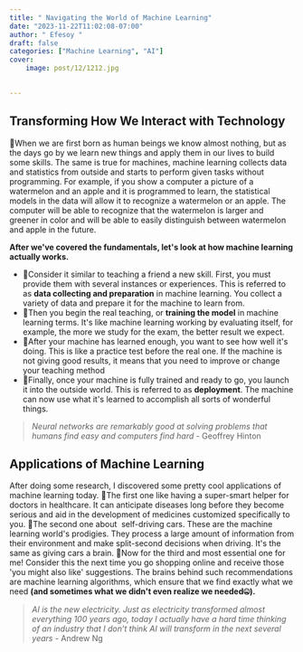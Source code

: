 ```yaml
---
title: " Navigating the World of Machine Learning"
date: "2023-11-22T11:02:08-07:00"
author: " Efesoy "
draft: false
categories: ["Machine Learning", "AI"]
cover:
    image: post/12/1212.jpg
   

---
```

## Transforming How We Interact with Technology
🚩When we are first born as human beings we know almost nothing, but as the days go by we learn new things and apply them in our lives to build some skills. The same is true for machines, machine learning collects data and statistics from outside and starts to perform given tasks without programming. For example, if you show a computer a picture of a watermelon and an apple and it is programmed to learn, the statistical models in the data will allow it to recognize a watermelon or an apple. The computer will be able to recognize that the watermelon is larger and greener in color and will be able to easily distinguish between watermelon and apple in the future.

**After we've covered the fundamentals, let's look at how machine learning actually works.** 
- 🚩Consider it similar to teaching a friend a new skill. First, you must provide them with several instances or experiences. This is referred to as **data collecting and preparation** in machine learning. You collect a variety of data and prepare it for the machine to learn from.
- 🚩Then you begin the real teaching, or **training the model** in machine learning terms. It's like machine learning working by evaluating itself, for example, the more we study for the exam, the better result we expect.
- 🚩After your machine has learned enough, you want to see how well it's doing. This is like a practice test before the real one. If the machine is not giving good results, it means that you need to improve or change your teaching method
- 🚩Finally, once your machine is fully trained and ready to go, you launch it into the outside world. This is referred to as **deployment**. The machine can now use what it's learned to accomplish all sorts of wonderful things.

> *Neural networks are remarkably good at solving problems that humans find easy and computers find hard* - Geoffrey Hinton

## Applications of Machine Learning
After doing some research, I discovered some pretty cool applications of machine learning today. 
🚩The first one like having a super-smart helper for doctors in healthcare. It can anticipate diseases long before they become serious and aid in the development of medicines customized specifically to you. 
🚩The second one about  self-driving cars. These are the machine learning world's prodigies. They process a large amount of information from their environment and make split-second decisions when driving. It's the same as giving cars a brain.
🚩Now for the third and most essential one for me! Consider this the next time you go shopping online and receive those 'you might also like' suggestions. The brains behind such recommendations are machine learning algorithms, which ensure that we find exactly what we need **(and sometimes what we didn't even realize we needed🤐).**

> *AI is the new electricity. Just as electricity transformed almost everything 100 years ago, today I actually have a hard time thinking of an industry that I don’t think AI will transform in the next several years* - Andrew Ng


